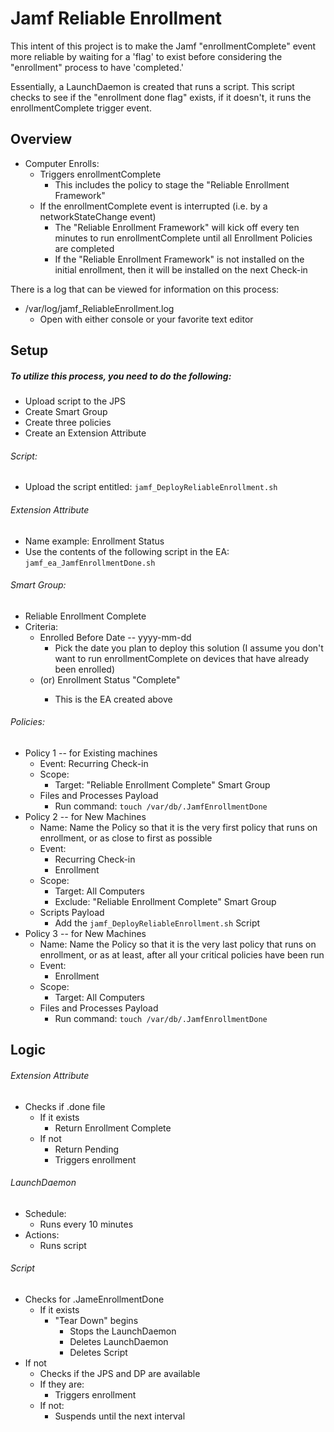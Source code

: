 Jamf Reliable Enrollment
======

This intent of this project is to make the Jamf "enrollmentComplete" event more reliable by waiting for a 'flag' to exist before considering the "enrollment" process to have 'completed.'

Essentially, a LaunchDaemon is created that runs a script.  This script checks to see if the "enrollment done flag" exists, if it doesn't, it runs the enrollmentComplete trigger event.


## Overview

  * Computer Enrolls:
    * Triggers enrollmentComplete
      * This includes the policy to stage the "Reliable Enrollment Framework"
    * If the enrollmentComplete event is interrupted (i.e. by a networkStateChange event)
      * The "Reliable Enrollment Framework" will kick off every ten minutes to run enrollmentComplete until all Enrollment Policies are completed
      * If the "Reliable Enrollment Framework" is not installed on the initial enrollment, then it will be installed on the next Check-in

There is a log that can be viewed for information on this process:
  * /var/log/jamf_ReliableEnrollment.log
    * Open with either console or your favorite text editor


## Setup

##### To utilize this process, you need to do the following: 
  * Upload script to the JPS
  * Create Smart Group
  * Create three policies
  * Create an Extension Attribute

###### Script:
  * Upload the script entitled:  `jamf_DeployReliableEnrollment.sh`

###### Extension Attribute
  * Name example:  Enrollment Status
  * Use the contents of the following script in the EA:  `jamf_ea_JamfEnrollmentDone.sh`

###### Smart Group:
  * Reliable Enrollment Complete
  * Criteria:
    * Enrolled Before Date -- yyyy-mm-dd
      * Pick the date you plan to deploy this solution (I assume you don't want to run enrollmentComplete on devices that have already been enrolled)
    * (or) Enrollment Status <is> "Complete"
      * This is the EA created above

###### Policies:
  * Policy 1 -- for Existing machines
    * Event:  Recurring Check-in
    * Scope:
      * Target:  "Reliable Enrollment Complete" Smart Group
    * Files and Processes Payload
      * Run command:  `touch /var/db/.JamfEnrollmentDone`
  * Policy 2 -- for New Machines
    * Name:  Name the Policy so that it is the very first policy that runs on enrollment, or as close to first as possible
    * Event:
      * Recurring Check-in
      * Enrollment
    * Scope:
      * Target:  All Computers
      * Exclude:  "Reliable Enrollment Complete" Smart Group
    * Scripts Payload
      * Add the `jamf_DeployReliableEnrollment.sh` Script
  * Policy 3 -- for New Machines
    * Name:  Name the Policy so that it is the very last policy that runs on enrollment, or as at least, after all your critical policies have been run
    * Event:
      * Enrollment
    * Scope:
      * Target:  All Computers
    * Files and Processes Payload
      * Run command:  `touch /var/db/.JamfEnrollmentDone`


## Logic

###### Extension Attribute
  * Checks if .done file
    * If it exists
      * Return <result>Enrollment Complete</result>
    * If not
      * Return <result>Pending</result>
      * Triggers enrollment

###### LaunchDaemon
  * Schedule:
    * Runs every 10 minutes
  * Actions:
    * Runs script

###### Script
  * Checks for .JameEnrollmentDone
    * If it exists
      * "Tear Down" begins
        * Stops the LaunchDaemon
        * Deletes LaunchDaemon
        * Deletes Script
  * If not
    * Checks if the JPS and DP are available
    * If they are:
      * Triggers enrollment
    * If not:
      * Suspends until the next interval
